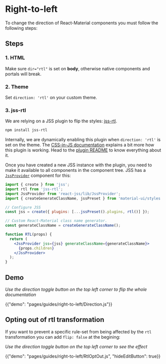 # Right-to-left

To change the direction of React-Material components you must follow the following steps:

## Steps

### 1. HTML

Make sure `dir="rtl"` is set on **body**, otherwise native components and portals will break.

### 2. Theme

Set `direction: 'rtl'` on your custom theme.

### 3. jss-rtl

We are relying on a JSS plugin to flip the styles: [jss-rtl](https://github.com/alitaheri/jss-rtl).

```sh
npm install jss-rtl
```

Internally, we are dynamically enabling this plugin when `direction: 'rtl'` is set on the theme.
The [CSS-in-JS documentation](/customization/css-in-js#opting-out-of-rtl-transformation) explains a bit more how this plugin is working. Head to the [plugin README](https://github.com/alitaheri/jss-rtl) to know everything about it.

Once you have created a new JSS instance with the plugin, you need to make it available to all components in the component tree. JSS has a [`JssProvider`](https://github.com/cssinjs/react-jss) component for this:

```jsx
import { create } from 'jss';
import rtl from 'jss-rtl';
import JssProvider from 'react-jss/lib/JssProvider';
import { createGenerateClassName, jssPreset } from 'material-ui/styles';

// Configure JSS
const jss = create({ plugins: [...jssPreset().plugins, rtl()] });

// Custom React-Material class name generator.
const generateClassName = createGenerateClassName();

function RTL(props) {
  return (
    <JssProvider jss={jss} generateClassName={generateClassName}>
      {props.children}
    </JssProvider>
  );
}
```

## Demo

*Use the direction toggle button on the top left corner to flip the whole documentation*

{{"demo": "pages/guides/right-to-left/Direction.js"}}


## Opting out of rtl transformation

If you want to prevent a specific rule-set from being affected by the `rtl` transformation you can add `flip: false` at the begining:

*Use the direction toggle button on the top left corner to see the effect*

{{"demo": "pages/guides/right-to-left/RtlOptOut.js", "hideEditButton": true}}
